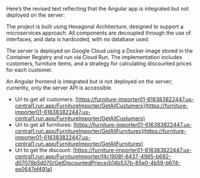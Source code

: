 
Here’s the revised text reflecting that the Angular app is integrated but not deployed on the server:

The project is built using Hexagonal Architecture, designed to support a microservices approach. All components are decoupled through the use of interfaces, and data is hardcoded, with no database used.

The server is deployed on Google Cloud using a Docker image stored in the Container Registry and run via Cloud Run. The implementation includes customers, furniture items, and a strategy for calculating discounted prices for each customer.

An Angular frontend is integrated but is not deployed on the server; currently, only the server API is accessible.

  - Url to get all customers: [https://furniture-importer01-616383822447.us-central1.run.app/FurnitureImporter/GetAllCustumers](https://furniture-importer01-616383822447.us-central1.run.app/FurnitureImporter/GetAllCustumers)
  - Url to get all furnitures: [https://furniture-importer01-616383822447.us-central1.run.app/FurnitureImporter/GetAllFurnitures](https://furniture-importer01-616383822447.us-central1.run.app/FurnitureImporter/GetAllFurnitures)
  - Url to get the discount: [https://furniture-importer01-616383822447.us-central1.run.app/FurnitureImporter/f4c1908f-6437-4965-b692-d07078b5d070/GetDiscountedPriece/b14b537b-85e0-4b59-b674-ee0647ef491a]
